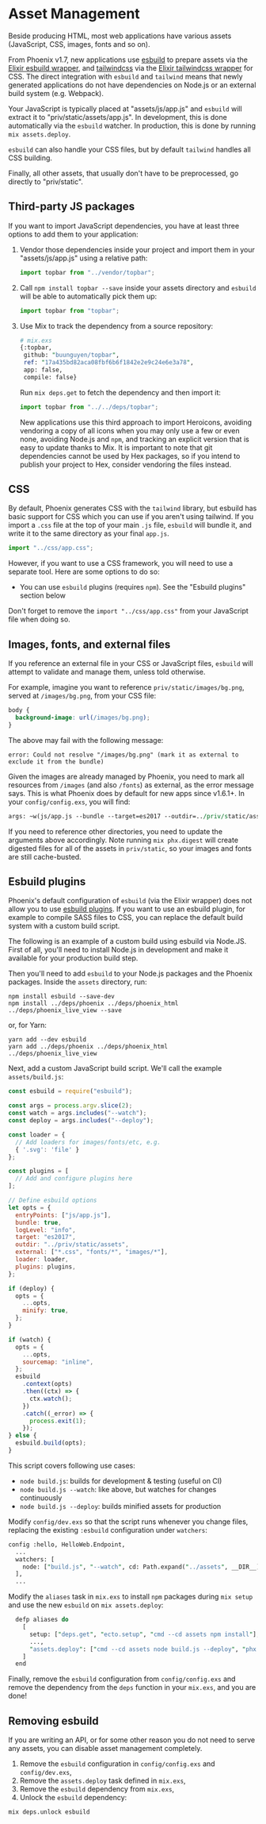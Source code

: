 # Asset Management

Beside producing HTML, most web applications have various assets (JavaScript, CSS, images, fonts and so on).

From Phoenix v1.7, new applications use [esbuild](https://esbuild.github.io/) to prepare assets via the [Elixir esbuild wrapper](https://github.com/phoenixframework/esbuild), and [tailwindcss](https://tailwindcss.com) via the [Elixir tailwindcss wrapper](https://github.com/phoenixframework/tailwind) for CSS.
The direct integration with `esbuild` and `tailwind` means that newly generated applications do not have dependencies on Node.js or an external build system (e.g.
Webpack).

Your JavaScript is typically placed at "assets/js/app.js" and `esbuild` will extract it to "priv/static/assets/app.js".
In development, this is done automatically via the `esbuild` watcher.
In production, this is done by running `mix assets.deploy`.

`esbuild` can also handle your CSS files, but by default `tailwind` handles all CSS building.

Finally, all other assets, that usually don't have to be preprocessed, go directly to "priv/static".

## Third-party JS packages

If you want to import JavaScript dependencies, you have at least three options to add them to your application:

1. Vendor those dependencies inside your project and import them in your "assets/js/app.js" using a relative path:

   ```javascript
   import topbar from "../vendor/topbar";
   ```

2. Call `npm install topbar --save` inside your assets directory and `esbuild` will be able to automatically pick them up:

   ```javascript
   import topbar from "topbar";
   ```

3. Use Mix to track the dependency from a source repository:

   ```perl Elixir
   # mix.exs
   {:topbar,
    github: "buunguyen/topbar",
    ref: "17a435bd82aca08fbf6b6f1842e2e9c24e6e3a78",
    app: false,
    compile: false}
   ```

   Run `mix deps.get` to fetch the dependency and then import it:

   ```javascript
   import topbar from "../../deps/topbar";
   ```

   New applications use this third approach to import Heroicons, avoiding
   vendoring a copy of all icons when you may only use a few or even none,
   avoiding Node.js and `npm`, and tracking an explicit version that is easy to
   update thanks to Mix.
   It is important to note that git dependencies cannot
   be used by Hex packages, so if you intend to publish your project to Hex,
   consider vendoring the files instead.

## CSS

By default, Phoenix generates CSS with the `tailwind` library, but esbuild has basic support for CSS which you can use if you aren't using tailwind.
If you import a `.css` file at the top of your main `.js` file, `esbuild` will bundle it, and write it to the same directory as your final `app.js`.

```javascript
import "../css/app.css";
```

However, if you want to use a CSS framework, you will need to use a separate tool.
Here are some options to do so:

- You can use `esbuild` plugins (requires `npm`).
  See the "Esbuild plugins" section below

Don't forget to remove the `import "../css/app.css"` from your JavaScript file when doing so.

## Images, fonts, and external files

If you reference an external file in your CSS or JavaScript files, `esbuild` will attempt to validate and manage them, unless told otherwise.

For example, imagine you want to reference `priv/static/images/bg.png`, served at `/images/bg.png`, from your CSS file:

```css
body {
  background-image: url(/images/bg.png);
}
```

The above may fail with the following message:

```shell
error: Could not resolve "/images/bg.png" (mark it as external to exclude it from the bundle)
```

Given the images are already managed by Phoenix, you need to mark all resources from `/images` (and also `/fonts`) as external, as the error message says.
This is what Phoenix does by default for new apps since v1.6.1+.
In your `config/config.exs`, you will find:

```perl Elixir
args: ~w(js/app.js --bundle --target=es2017 --outdir=../priv/static/assets --external:/fonts/* --external:/images/*),
```

If you need to reference other directories, you need to update the arguments above accordingly.
Note running `mix phx.digest` will create digested files for all of the assets in `priv/static`, so your images and fonts are still cache-busted.

## Esbuild plugins

Phoenix's default configuration of `esbuild` (via the Elixir wrapper) does not allow you to use [esbuild plugins](https://esbuild.github.io/plugins/).
If you want to use an esbuild plugin, for example to compile SASS files to CSS, you can replace the default build system with a custom build script.

The following is an example of a custom build using esbuild via Node.JS.
First of all, you'll need to install Node.js in development and make it available for your production build step.

Then you'll need to add `esbuild` to your Node.js packages and the Phoenix packages.
Inside the `assets` directory, run:

```shell
npm install esbuild --save-dev
npm install ../deps/phoenix ../deps/phoenix_html ../deps/phoenix_live_view --save
```

or, for Yarn:

```shell
yarn add --dev esbuild
yarn add ../deps/phoenix ../deps/phoenix_html ../deps/phoenix_live_view
```

Next, add a custom JavaScript build script.
We'll call the example `assets/build.js`:

```javascript
const esbuild = require("esbuild");

const args = process.argv.slice(2);
const watch = args.includes("--watch");
const deploy = args.includes("--deploy");

const loader = {
  // Add loaders for images/fonts/etc, e.g.
  { '.svg': 'file' }
};

const plugins = [
  // Add and configure plugins here
];

// Define esbuild options
let opts = {
  entryPoints: ["js/app.js"],
  bundle: true,
  logLevel: "info",
  target: "es2017",
  outdir: "../priv/static/assets",
  external: ["*.css", "fonts/*", "images/*"],
  loader: loader,
  plugins: plugins,
};

if (deploy) {
  opts = {
    ...opts,
    minify: true,
  };
}

if (watch) {
  opts = {
    ...opts,
    sourcemap: "inline",
  };
  esbuild
    .context(opts)
    .then((ctx) => {
      ctx.watch();
    })
    .catch((_error) => {
      process.exit(1);
    });
} else {
  esbuild.build(opts);
}
```

This script covers following use cases:

- `node build.js`: builds for development & testing (useful on CI)
- `node build.js --watch`: like above, but watches for changes continuously
- `node build.js --deploy`: builds minified assets for production

Modify `config/dev.exs` so that the script runs whenever you change files, replacing the existing `:esbuild` configuration under `watchers`:

```perl Elixir
config :hello, HelloWeb.Endpoint,
  ...
  watchers: [
    node: ["build.js", "--watch", cd: Path.expand("../assets", __DIR__)]
  ],
  ...
```

Modify the `aliases` task in `mix.exs` to install `npm` packages during `mix setup` and use the new `esbuild` on `mix assets.deploy`:

```perl Elixir
  defp aliases do
    [
      setup: ["deps.get", "ecto.setup", "cmd --cd assets npm install"],
      ...,
      "assets.deploy": ["cmd --cd assets node build.js --deploy", "phx.digest"]
    ]
  end
```

Finally, remove the `esbuild` configuration from `config/config.exs` and remove the dependency from the `deps` function in your `mix.exs`, and you are done!

## Removing esbuild

If you are writing an API, or for some other reason you do not need to serve any assets, you can disable asset management completely.

1. Remove the `esbuild` configuration in `config/config.exs` and `config/dev.exs`,
2. Remove the `assets.deploy` task defined in `mix.exs`,
3. Remove the `esbuild` dependency from `mix.exs`,
4. Unlock the `esbuild` dependency:

```shell
mix deps.unlock esbuild
```
